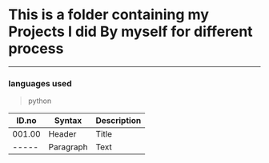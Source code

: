 # This is a folder containing my Projects I did By myself for different process

---

### languages used

> python 

| ID.no | Syntax | Description |
| ----- | ----------- | ----------- |
| 001.00 | Header | Title |
| ----- | Paragraph | Text |q